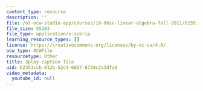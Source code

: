 ```yaml
---
content_type: resource
description: ''
file: /ol-ocw-studio-app/courses/18-06sc-linear-algebra-fall-2011/b2353ccb012b52c468576734c2a3dfad_6-wh6yvk6uc.srt
file_size: 55203
file_type: application/x-subrip
learning_resource_types: []
license: https://creativecommons.org/licenses/by-nc-sa/4.0/
ocw_type: OCWFile
resourcetype: Other
title: 3play caption file
uid: b2353ccb-012b-52c4-6857-6734c2a3dfad
video_metadata:
  youtube_id: null
---
```

